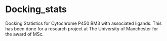 # Docking_stats
Docking Statistics for Cytochrome P450 BM3 with associated ligands. This has been done for a research project at The University of Manchester for the award of MSc. 
